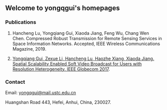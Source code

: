 ## Welcome to yongqgui's homepages

### Publications

1. Hancheng Lu, Yongqiang Gui, Xiaoda Jiang, Feng Wu, Chang Wen Chen. Compressed Robust Transmission for Remote Sensing Services in Space Information Networks. Accepted, IEEE Wireless Communications Magazine, 2019.

2. [Yongqiang Gui, Zexue Li, Hancheng Lu, Haozhe Xiang, Xiaoda Jiang. Spatial Scalability Enabled Soft Video Broadcast for Users with Resolution Heterogeneity. IEEE Globecom 2017](https://ieeexplore.ieee.org/abstract/document/8254130).


### Contact

Email: yongqgui@mail.ustc.edu.cn

Huangshan Road 443, Hefei, Anhui, China, 230027.
